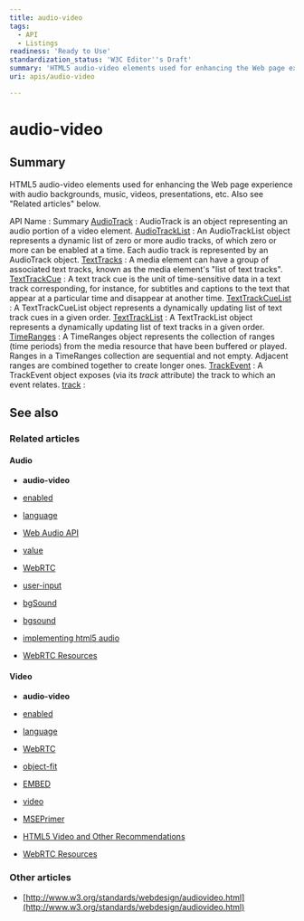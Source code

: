 ```yaml
---
title: audio-video
tags:
  - API
  - Listings
readiness: 'Ready to Use'
standardization_status: 'W3C Editor''s Draft'
summary: 'HTML5 audio-video elements used for enhancing the Web page experience with audio backgrounds, music, videos, presentations, etc. Also see "Related articles" below.'
uri: apis/audio-video

---
```

# audio-video

## Summary

HTML5 audio-video elements used for enhancing the Web page experience with audio backgrounds, music, videos, presentations, etc. Also see "Related articles" below.

API Name
:   Summary
[AudioTrack](/apis/audio-video/AudioTrack)
:   AudioTrack is an object representing an audio portion of a video element.
[AudioTrackList](/apis/audio-video/AudioTrackList)
:   An AudioTrackList object represents a dynamic list of zero or more audio tracks, of which zero or more can be enabled at a time. Each audio track is represented by an AudioTrack object.
[TextTracks](/apis/audio-video/TextTrack)
:   A media element can have a group of associated text tracks, known as the media element's "list of text tracks".
[TextTrackCue](/apis/audio-video/TextTrackCue)
:   A text track cue is the unit of time-sensitive data in a text track corresponding, for instance, for subtitles and captions to the text that appear at a particular time and disappear at another time.
[TextTrackCueList](/apis/audio-video/TextTrackCueList)
:   A TextTrackCueList object represents a dynamically updating list of text track cues in a given order.
[TextTrackList](/apis/audio-video/TextTrackList)
:   A TextTrackList object represents a dynamically updating list of text tracks in a given order.
[TimeRanges](/apis/audio-video/TimeRanges)
:   A TimeRanges object represents the collection of ranges (time periods) from the media resource that have been buffered or played. Ranges in a TimeRanges collection are sequential and not empty. Adjacent ranges are combined together to create longer ones.
[TrackEvent](/apis/audio-video/TrackEvent)
:   A TrackEvent object exposes (via its *track* attribute) the track to which an event relates.
[track](/apis/audio-video/track)
:

## See also

### Related articles

#### Audio

-   **audio-video**

-   [enabled](/apis/audio-video/AudioTrack/enabled)

-   [language](/apis/audio-video/AudioTrack/language)

-   [Web Audio API](/apis/webaudio)

-   [value](/apis/webaudio/AudioParam/value)

-   [WebRTC](/concepts/Internet_and_Web/webrtc)

-   [user-input](/css/properties/user-input)

-   [bgSound](/html/elements/bgSound)

-   [bgsound](/html/elements/bgSound/ja)

-   [implementing html5 audio](/tutorials/implementing_html5_audio)

-   [WebRTC Resources](/tutorials/webrtc_resources)

#### Video

-   **audio-video**

-   [enabled](/apis/audio-video/AudioTrack/enabled)

-   [language](/apis/audio-video/AudioTrack/language)

-   [WebRTC](/concepts/Internet_and_Web/webrtc)

-   [object-fit](/css/properties/object-fit)

-   [EMBED](/html/elements/embed)

-   [video](/html/elements/video)

-   [MSEPrimer](/tutorials/MSEPrimer)

-   [HTML5 Video and Other Recommendations](/tutorials/video_others)

-   [WebRTC Resources](/tutorials/webrtc_resources)

### Other articles

-   [http://www.w3.org/standards/webdesign/audiovideo.html](http://www.w3.org/standards/webdesign/audiovideo.html)

